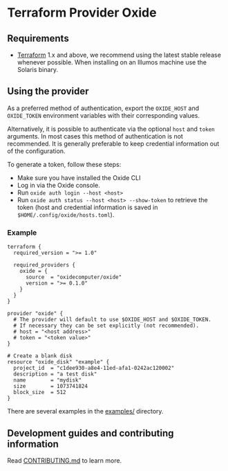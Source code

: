 # Terraform Provider Oxide

## Requirements

- [Terraform](https://www.terraform.io/downloads) 1.x and above, we recommend using the latest stable release whenever possible. When installing on an Illumos machine use the Solaris binary.

## Using the provider

As a preferred method of authentication, export the `OXIDE_HOST` and `OXIDE_TOKEN` environment variables with their corresponding values.

Alternatively, it is possible to authenticate via the optional `host` and `token` arguments. In most cases this method of authentication is not recommended. It is generally preferable to keep credential information out of the configuration.

To generate a token, follow these steps:

- Make sure you have installed the Oxide CLI
- Log in via the Oxide console.
- Run `oxide auth login --host <host>`
- Run `oxide auth status --host <host> --show-token` to retrieve the token (host and credential information is saved in `$HOME/.config/oxide/hosts.toml`).

### Example

```hcl
terraform {
  required_version = ">= 1.0"

  required_providers {
    oxide = {
      source  = "oxidecomputer/oxide"
      version = ">= 0.1.0"
    }
  }
}

provider "oxide" {
  # The provider will default to use $OXIDE_HOST and $OXIDE_TOKEN.
  # If necessary they can be set explicitly (not recommended).
  # host = "<host address>"
  # token = "<token value>"
}

# Create a blank disk
resource "oxide_disk" "example" {
  project_id  = "c1dee930-a8e4-11ed-afa1-0242ac120002"
  description = "a test disk"
  name        = "mydisk"
  size        = 1073741824
  block_size  = 512
}
```

There are several examples in the [examples/](./examples/) directory.

## Development guides and contributing information

Read [CONTRIBUTING.md](./CONTRIBUTING.md) to learn more.